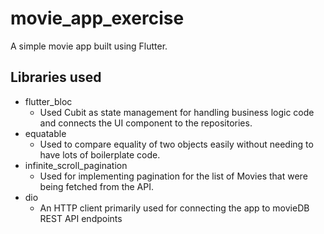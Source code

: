 # movie_app_exercise

A simple movie app built using Flutter.

## Libraries used
- flutter_bloc
  -  Used Cubit as state management for handling business logic code and connects the UI component to the repositories.
- equatable
  - Used to compare equality of two objects easily without needing to have lots of boilerplate code. 
- infinite_scroll_pagination
  - Used for implementing pagination for the list of Movies that were being fetched from the API.
- dio
  - An HTTP client primarily used for connecting the app to movieDB REST API endpoints 
